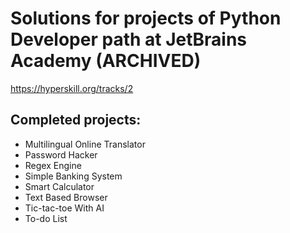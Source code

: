 # Solutions for projects of Python Developer path at JetBrains Academy (ARCHIVED)

https://hyperskill.org/tracks/2

## Completed projects:

* Multilingual Online Translator
* Password Hacker
* Regex Engine
* Simple Banking System
* Smart Calculator
* Text Based Browser
* Tic-tac-toe With AI
* To-do List
